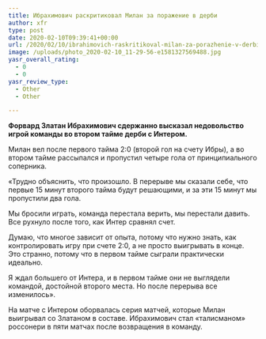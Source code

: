 ```yaml
---
title: Ибрахимович раскритиковал Милан за поражение в дерби
author: xfr
type: post
date: 2020-02-10T09:39:41+00:00
url: /2020/02/10/ibrahimovich-raskritikoval-milan-za-porazhenie-v-derbi/
image: /uploads/photo_2020-02-10_11-29-56-e1581327569488.jpg
yasr_overall_rating:
  - 0
  - 0
yasr_review_type:
  - Other
  - Other

---
```

**Форвард Златан Ибрахимович сдержанно высказал недовольство игрой команды во втором тайме дерби с Интером.**

Милан вел после первого тайма 2:0 (второй гол на счету Ибры), а во втором тайме рассыпался и пропустил четыре гола от принципиального соперника.

«Трудно объяснить, что произошло. В перерыве мы сказали себе, что первые 15 минут второго тайма будут решающими, и за эти 15 минут мы пропустили два гола.

Мы бросили играть, команда перестала верить, мы перестали давить. Все рухнуло после того, как Интер сравнял счет.

Думаю, что многое зависит от опыта, потому что нужно знать, как контролировать игру при счете 2:0, а не просто выигрывать в конце. Это странно, потому что в первом тайме сыграли практически идеально.

Я ждал большего от Интера, и в первом тайме они не выглядели командой, достойной второго места. Но после перерыва все изменилось».

На матче с Интером оборвалась серия матчей, которые Милан выигрывал со Златаном в составе. Ибрахимович стал «талисманом» россонери в пяти матчах после возвращения в команду.